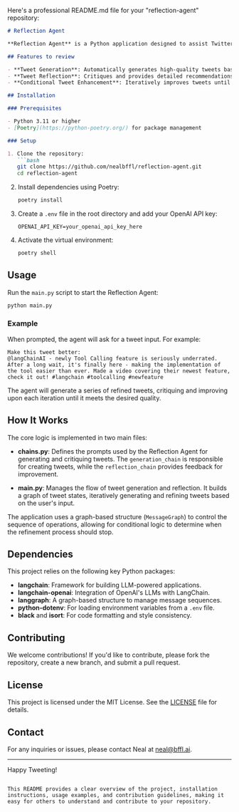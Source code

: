 Here's a professional README.md file for your "reflection-agent" repository:

```markdown
# Reflection Agent

**Reflection Agent** is a Python application designed to assist Twitter influencers by generating and refining high-quality tweets. It leverages LangChain and OpenAI's API to generate and critique tweets, providing detailed feedback to enhance virality, style, and overall impact.

## Features to review

- **Tweet Generation**: Automatically generates high-quality tweets based on user input, focusing on tech-related content.
- **Tweet Reflection**: Critiques and provides detailed recommendations for improving user-generated tweets.
- **Conditional Tweet Enhancement**: Iteratively improves tweets until a specified threshold is reached.

## Installation

### Prerequisites

- Python 3.11 or higher
- [Poetry](https://python-poetry.org/) for package management

### Setup

1. Clone the repository:
   ```bash
   git clone https://github.com/nealbffl/reflection-agent.git
   cd reflection-agent
   ```

2. Install dependencies using Poetry:
   ```bash
   poetry install
   ```

3. Create a `.env` file in the root directory and add your OpenAI API key:
   ```plaintext
   OPENAI_API_KEY=your_openai_api_key_here
   ```

4. Activate the virtual environment:
   ```bash
   poetry shell
   ```

## Usage

Run the `main.py` script to start the Reflection Agent:

```bash
python main.py
```

### Example

When prompted, the agent will ask for a tweet input. For example:

```plaintext
Make this tweet better:
@langChainAI - newly Tool Calling feature is seriously underrated. After a long wait, it's finally here - making the implementation of the tool easier than ever. Made a video covering their newest feature, check it out! #langchain #toolcalling #newfeature
```

The agent will generate a series of refined tweets, critiquing and improving upon each iteration until it meets the desired quality.

## How It Works

The core logic is implemented in two main files:

- **chains.py**: Defines the prompts used by the Reflection Agent for generating and critiquing tweets. The `generation_chain` is responsible for creating tweets, while the `reflection_chain` provides feedback for improvement.
  
- **main.py**: Manages the flow of tweet generation and reflection. It builds a graph of tweet states, iteratively generating and refining tweets based on the user's input.

The application uses a graph-based structure (`MessageGraph`) to control the sequence of operations, allowing for conditional logic to determine when the refinement process should stop.

## Dependencies

This project relies on the following key Python packages:

- **langchain**: Framework for building LLM-powered applications.
- **langchain-openai**: Integration of OpenAI's LLMs with LangChain.
- **langgraph**: A graph-based structure to manage message sequences.
- **python-dotenv**: For loading environment variables from a `.env` file.
- **black** and **isort**: For code formatting and style consistency.

## Contributing

We welcome contributions! If you'd like to contribute, please fork the repository, create a new branch, and submit a pull request.

## License

This project is licensed under the MIT License. See the [LICENSE](LICENSE) file for details.

## Contact

For any inquiries or issues, please contact Neal at [neal@bffl.ai](mailto:neal@bffl.ai).

---

Happy Tweeting!
```

This README provides a clear overview of the project, installation instructions, usage examples, and contribution guidelines, making it easy for others to understand and contribute to your repository.